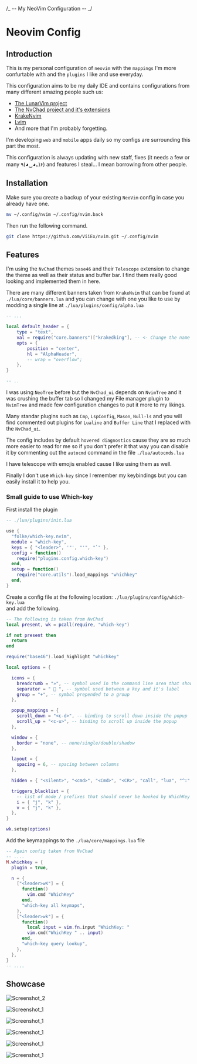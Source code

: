 /_ -- My NeoVim Configuration -- _/

# Neovim Config

## Introduction

This is my personal configuration of `neovim` with the `mappings` I'm more confurtable with
and the `plugins` I like and use everyday.

This configuration aims to be my daily IDE and contains configurations from many different amazing people such us:

- [The LunarVim project](https://github.com/LunarVim/LunarVim)
- [The NvChad project and it's extensions](https://github.com/NvChad/NvChad)
- [KrakeNvim](https://github.com/dharmx/nvim)
- [Lvim](https://github.com/lvim-tech/lvim)
- And more that I'm probably forgetting.

I'm developing `web` and `mobile` apps daily so my configs are surrounding this part the most.

This configuration is always updating with new staff, fixes (it needs a few or many ٩(◕‿◕｡)۶) and features I steal... I mean borrowing from other people.

## Installation

Make sure you create a backup of your existing `NeoVim` config in case you already have one.

```sh
mv ~/.config/nvim ~/.config/nvim.back
```

Then run the following command.

```sh
git clone https://github.com/ViiEx/nvim.git ~/.config/nvim
```

## Features

I'm using the `NvChad` themes `base46` and their `Telescope` extension to change the theme as well as their status and buffer bar. I find them really good looking and implemented them in here.

There are many different banners taken from `KrakeNvim` that can be found at `./lua/core/banners.lua` and you can change with one you like to use by modding a single line at `./lua/plugins/config/alpha.lua`

```lua
-- ...

local default_header = {
	type = "text",
	val = require("core.banners")["krakedking"], -- <- Change the name here.
	opts = {
		position = "center",
		hl = "AlphaHeader",
		-- wrap = "overflow";
	},
}

-- ..
```

<!-- I'm using `NeoTree` instaed of the `NvimTree` cause I find it really fancy and of course `ToggleTerm` for the terminals. -->

I was using `NeoTree` before but the `NvChad_ui` depends on `NvimTree` and it was crushing the buffer tab so I changed my File manager plugin to `NvimTree` and made few configuration changes to put it more to my likings.

Many standar plugins such as `Cmp`, `LspConfig`, `Mason`, `Null-ls` and you will find commented out plugins for `Lualine` and `Buffer Line` that I replaced with the `NvChad_ui`.

The config includes by default `hovered diagnostics` cause they are so much more easier to read for me
so if you don't prefer it that way you can disable it
by commenting out the `autocmd` command in the file `./lua/autocmds.lua`

I have telescope with emojis enabled cause I like using them as well.

Finally I don't use `Which-key` since I remember my keybindings but you can easily install it to help you.

### Small guide to use Which-key

First install the plugin

```lua
-- ./lua/plugins/init.lua

use {
  "folke/which-key.nvim",
  module = "which-key",
  keys = { "<leader>", '"', "'", "`" },
  config = function()
    require("plugins.config.which-key")
  end,
  setup = function()
    require("core.utils").load_mappings "whichkey"
  end,
}

```

Create a config file at the following location: `./lua/plugins/config/which-key.lua` \
and add the following.

```lua
-- The following is taken from NvChad
local present, wk = pcall(require, "which-key")

if not present then
  return
end

require("base46").load_highlight "whichkey"

local options = {

  icons = {
    breadcrumb = "»", -- symbol used in the command line area that shows your active key combo
    separator = "  ", -- symbol used between a key and it's label
    group = "+", -- symbol prepended to a group
  },

  popup_mappings = {
    scroll_down = "<c-d>", -- binding to scroll down inside the popup
    scroll_up = "<c-u>", -- binding to scroll up inside the popup
  },

  window = {
    border = "none", -- none/single/double/shadow
  },

  layout = {
    spacing = 6, -- spacing between columns
  },

  hidden = { "<silent>", "<cmd>", "<Cmd>", "<CR>", "call", "lua", "^:", "^ " },

  triggers_blacklist = {
    -- list of mode / prefixes that should never be hooked by WhichKey
    i = { "j", "k" },
    v = { "j", "k" },
  },
}

wk.setup(options)
```

Add the keymappings to the `./lua/core/mappings.lua` file

```lua
-- Again config taken from NvChad
-- ....
M.whichkey = {
  plugin = true,

  n = {
    ["<leader>wK"] = {
      function()
        vim.cmd "WhichKey"
      end,
      "which-key all keymaps",
    },
    ["<leader>wk"] = {
      function()
        local input = vim.fn.input "WhichKey: "
        vim.cmd("WhichKey " .. input)
      end,
      "which-key query lookup",
    },
  },
}
-- ....
```

## Showcase

![Screenshot_2](./assets/Screenshot_2022-12-09-22-21-58_3840x3600.png)

![Screenshot_1](./assets/Screenshot_2022-12-10-12-27-51_3840x3600.png)

![Screenshot_1](./assets/Screenshot_2022-12-09-22-23-24_3840x3600.png)

![Screenshot_1](./assets/Screenshot_2022-12-09-22-23-47_3840x3600.png)

![Screenshot_1](./assets/Screenshot_2022-12-09-22-24-41_3840x3600.png)

![Screenshot_1](./assets/Screenshot_2022-12-09-22-25-23_3840x3600.png)
